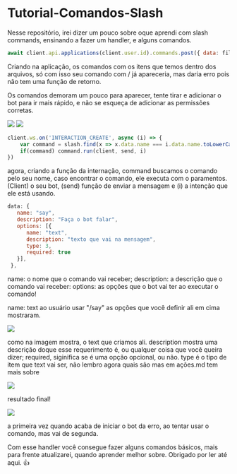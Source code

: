 # Tutorial-Comandos-Slash
Nesse repositório, irei dizer um pouco sobre oque aprendi com slash commands, ensinando a fazer um handler, e alguns comandos.


```js
await client.api.applications(client.user.id).commands.post({ data: file.data })
```

Criando na aplicação, os comandos com os itens que temos dentro dos arquivos, só com isso seu comando com / já apareceria, mas daria erro pois não tem uma função de retorno.

Os comandos demoram um pouco para aparecer, tente tirar e adicionar o bot para ir mais rápido, e não se esqueça de adicionar as permissões corretas.

<img src="https://i.ibb.co/1Rj4WRx/48168050-E8-D4-4181-BF23-64539-F883025.jpg">

<img src="https://i.ibb.co/XXpgnLq/0-BA6-BC50-0135-4285-818-C-3-FDCEAAB928-E.jpg">

```js
client.ws.on('INTERACTION_CREATE', async (i) => {
    var command = slash.find(x => x.data.name === i.data.name.toLowerCase())
    if(command) command.run(client, send, i)
})
```
agora, criando a função da internação, command buscamos o comando pelo seu nome, caso encontrar o comando, ele executa com o paramentos. (Client) o seu bot, (send) função de enviar a mensagem e (i) a intenção que ele está usando.
	
```js 
data: {
   name: "say",
   description: "Faça o bot falar",
   options: [{
      name: "text", 
      description: "texto que vai na mensagem",
      type: 3,
      required: true
   }],
 },
```
name: o nome que o comando vai receber;
description: a descrição que o comando vai receber:
options: as opções que o bot vai ter ao executar o comando!

name: text 
ao usuário usar "/say" as opções que você definir ali em cima mostraram.

<img src="https://i.ibb.co/y8YtBbs/00-E853-A1-853-A-4-C81-AC9-F-A971832-E5-C82.jpg">

como na imagem mostra, o text que criamos ali.
description mostra uma descrição doque esse requerimento é, ou qualquer coisa que você queira dizer;
required, siginifica se é uma opção opcional, ou não.
type é o tipo de item que text vai ser, não lembro agora quais são mas em ações.md tem mais sobre

<img src="https://i.ibb.co/L9c9Pgn/8-D5-D274-E-EAD5-4394-BDA5-FD437-E3999-D3.jpg">

resultado final!

<img src="https://i.ibb.co/pn7YgbY/064-E2-F28-151-E-4770-9384-77-BC82-F5-DC38.jpg">

a primeira vez quando acaba de iniciar o bot da erro, ao tentar usar o comando, mas vai de segunda. 

Com esse handler você consegue fazer alguns comandos básicos, mais para frente atualizarei, quando aprender melhor sobre. Obrigado por ler até aqui. 👍
